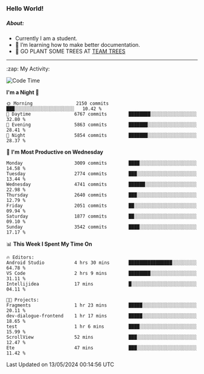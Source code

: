 ### Hello World!

##### About:
- Currently I am a student.
- 🌱 I’m learning how to make better documentation.
- 🌱 GO PLANT SOME TREES AT [TEAM TREES](https://teamtrees.org/)

---
  <summary>:zap: My Activity:</summary>
  
<!--START_SECTION:waka-->
![Code Time](http://img.shields.io/badge/Code%20Time-1%2C376%20hrs%2041%20mins-blue)

**I'm a Night 🦉** 

```text
🌞 Morning                2150 commits        ███░░░░░░░░░░░░░░░░░░░░░░   10.42 % 
🌆 Daytime                6767 commits        ████████░░░░░░░░░░░░░░░░░   32.80 % 
🌃 Evening                5863 commits        ███████░░░░░░░░░░░░░░░░░░   28.41 % 
🌙 Night                  5854 commits        ███████░░░░░░░░░░░░░░░░░░   28.37 % 
```
📅 **I'm Most Productive on Wednesday** 

```text
Monday                   3009 commits        ████░░░░░░░░░░░░░░░░░░░░░   14.58 % 
Tuesday                  2774 commits        ███░░░░░░░░░░░░░░░░░░░░░░   13.44 % 
Wednesday                4741 commits        ██████░░░░░░░░░░░░░░░░░░░   22.98 % 
Thursday                 2640 commits        ███░░░░░░░░░░░░░░░░░░░░░░   12.79 % 
Friday                   2051 commits        ██░░░░░░░░░░░░░░░░░░░░░░░   09.94 % 
Saturday                 1877 commits        ██░░░░░░░░░░░░░░░░░░░░░░░   09.10 % 
Sunday                   3542 commits        ████░░░░░░░░░░░░░░░░░░░░░   17.17 % 
```


📊 **This Week I Spent My Time On** 

```text
🔥 Editors: 
Android Studio           4 hrs 30 mins       ████████████████░░░░░░░░░   64.78 % 
VS Code                  2 hrs 9 mins        ████████░░░░░░░░░░░░░░░░░   31.11 % 
Intellijidea             17 mins             █░░░░░░░░░░░░░░░░░░░░░░░░   04.11 % 

🐱‍💻 Projects: 
Fragments                1 hr 23 mins        █████░░░░░░░░░░░░░░░░░░░░   20.11 % 
dev-dialogue-frontend    1 hr 17 mins        █████░░░░░░░░░░░░░░░░░░░░   18.65 % 
test                     1 hr 6 mins         ████░░░░░░░░░░░░░░░░░░░░░   15.99 % 
ScrollView               52 mins             ███░░░░░░░░░░░░░░░░░░░░░░   12.47 % 
Ete                      47 mins             ███░░░░░░░░░░░░░░░░░░░░░░   11.42 % 
```


 Last Updated on 13/05/2024 00:14:56 UTC
<!--END_SECTION:waka-->
